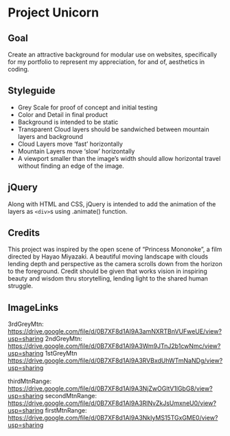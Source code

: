 ﻿# Project Unicorn


## Goal 
Create an attractive background for modular use on websites, specifically for my portfolio to represent my appreciation, for and of, aesthetics in coding.


## Styleguide


* Grey Scale for proof of concept and initial testing
* Color and Detail in final product
* Background is intended to be static
* Transparent Cloud layers should be sandwiched between mountain layers and background
* Cloud Layers move ‘fast’ horizontally
* Mountain Layers move ‘slow’ horizontally
* A viewport smaller than the image’s width should allow horizontal travel without finding an edge of the image.


## jQuery
Along with HTML and CSS, jQuery is intended to add the animation of the layers as ```<div>```s using .animate() function. 


## Credits
This project was inspired by the open scene of “Princess Mononoke”, a film directed by Hayao Miyazaki. A beautiful moving landscape with clouds lending depth and perspective as the camera scrolls down from the horizon to the foreground. Credit should be given that works vision in inspiring beauty and wisdom thru storytelling, lending light to the shared human struggle.

## ImageLinks


3rdGreyMtn: https://drive.google.com/file/d/0B7XF8d1AI9A3amNXRTBnVUFweUE/view?usp=sharing
2ndGreyMtn:
https://drive.google.com/file/d/0B7XF8d1AI9A3Wm9JTnJ2b1cwNmc/view?usp=sharing
1stGreyMtn
https://drive.google.com/file/d/0B7XF8d1AI9A3RVBxdUhWTmNaNDg/view?usp=sharing


thirdMtnRange:
https://drive.google.com/file/d/0B7XF8d1AI9A3NjZwOGltV1lGbG8/view?usp=sharing
secondMtnRange:
https://drive.google.com/file/d/0B7XF8d1AI9A3RlNvZkJsUmxneU0/view?usp=sharing
firstMtnRange:
https://drive.google.com/file/d/0B7XF8d1AI9A3NkIyMS15TGxGME0/view?usp=sharing